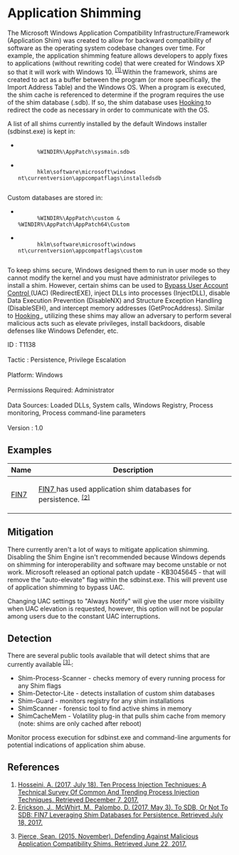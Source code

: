<div class="container-fluid">
 <h1>
  Application Shimming
 </h1>
 <div class="row">
  <div class="col-md-8 description-body">
   <p>
    The Microsoft Windows Application Compatibility Infrastructure/Framework (Application Shim) was created to allow for backward compatibility of software as the operating system codebase changes over time. For example, the application shimming feature allows developers to apply fixes to applications (without rewriting code) that were created for Windows XP so that it will work with Windows 10.
    <span class="scite-citeref-number" data-reference="Endgame Process Injection July 2017" id="scite-ref-1-a">
     <sup>
      <a aria-describedby="qtip-0" data-hasqtip="0" href="https://www.endgame.com/blog/technical-blog/ten-process-injection-techniques-technical-survey-common-and-trending-process" target="_blank">
       [1]
      </a>
     </sup>
    </span>
    Within the framework, shims are created to act as a buffer between the program (or more specifically, the Import Address Table) and the Windows OS. When a program is executed, the shim cache is referenced to determine if the program requires the use of the shim database (.sdb). If so, the shim database uses
    <a href="https://attack.mitre.org/techniques/T1179">
     Hooking
    </a>
    to redirect the code as necessary in order to communicate with the OS.
   </p>
   <p>
    A list of all shims currently installed by the default Windows installer (sdbinst.exe) is kept in:
   </p>
   <ul>
    <li>
     <code>
      %WINDIR%\AppPatch\sysmain.sdb
     </code>
    </li>
    <li>
     <code>
      hklm\software\microsoft\windows nt\currentversion\appcompatflags\installedsdb
     </code>
    </li>
   </ul>
   <p>
    Custom databases are stored in:
   </p>
   <ul>
    <li>
     <code>
      %WINDIR%\AppPatch\custom &amp; %WINDIR%\AppPatch\AppPatch64\Custom
     </code>
    </li>
    <li>
     <code>
      hklm\software\microsoft\windows nt\currentversion\appcompatflags\custom
     </code>
    </li>
   </ul>
   <p>
    To keep shims secure, Windows designed them to run in user mode so they cannot modify the kernel and you must have administrator privileges to install a shim. However, certain shims can be used to
    <a href="https://attack.mitre.org/techniques/T1088">
     Bypass User Account Control
    </a>
    (UAC) (RedirectEXE), inject DLLs into processes (InjectDLL), disable Data Execution Prevention (DisableNX) and Structure Exception Handling (DisableSEH), and intercept memory addresses (GetProcAddress). Similar to
    <a href="https://attack.mitre.org/techniques/T1179">
     Hooking
    </a>
    , utilizing these shims may allow an adversary to perform several malicious acts such as elevate privileges, install backdoors, disable defenses like Windows Defender, etc.
   </p>
  </div>
  <div class="col-md-4">
   <div class="card">
    <div class="card-body">
     <div class="card-data">
      <span class="h5 card-title">
       ID
      </span>
      : T1138
      <br/>
      <br/>
     </div>
     <div class="card-data">
      <span class="h5 card-title">
      </span>
     </div>
     <div class="card-data">
      <span class="h5 card-title">
       Tactic
      </span>
      : Persistence, Privilege Escalation
      <br/>
      <br/>
     </div>
     <div class="card-data">
      <span class="h5 card-title">
       Platform:
      </span>
      Windows
      <br/>
      <br/>
     </div>
     <div class="card-data">
      <span class="h5 card-title">
      </span>
     </div>
     <div class="card-data">
      <span class="h5 card-title">
       Permissions Required:
      </span>
      Administrator
      <br/>
      <br/>
     </div>
     <div class="card-data">
      <span class="h5 card-title">
      </span>
     </div>
     <div class="card-data">
      <span class="h5 card-title">
       Data Sources:
      </span>
      Loaded DLLs, System calls, Windows Registry, Process monitoring, Process command-line parameters
      <br/>
      <br/>
     </div>
     <div class="card-data">
      <span class="h5 card-title">
      </span>
     </div>
     <div class="card-data">
      <span class="h5 card-title">
      </span>
     </div>
     <div class="card-data">
      <span class="h5 card-title">
      </span>
     </div>
     <div class="card-data">
      <span class="h5 card-title">
      </span>
     </div>
     <div class="card-data">
      <span class="h5 card-title">
      </span>
     </div>
     <div class="card-data">
      <span class="h5 card-title">
      </span>
     </div>
     <div class="card-data">
      <span class="h5 card-title">
      </span>
     </div>
     <div class="card-data">
      <span class="h5 card-title">
       Version
      </span>
      : 1.0
     </div>
    </div>
   </div>
  </div>
 </div>
 <h2 class="pt-3" id="examples">
  Examples
 </h2>
 <table class="table table-bordered table-light mt-2">
  <thead>
   <tr>
    <th scope="col">
     Name
    </th>
    <th scope="col">
     Description
    </th>
   </tr>
  </thead>
  <tbody class="bg-white">
   <tr>
    <td>
     <a href="https://attack.mitre.org/groups/G0046">
      FIN7
     </a>
    </td>
    <td>
     <p>
      <a href="https://attack.mitre.org/groups/G0046">
       FIN7
      </a>
      has used application shim databases for persistence.
      <span class="scite-citeref-number" data-reference="FireEye FIN7 Shim Databases" id="scite-ref-2-a" onclick="scrollToRef('scite-2')">
       <sup>
        <a aria-describedby="qtip-1" data-hasqtip="1" href="https://www.fireeye.com/blog/threat-research/2017/05/fin7-shim-databases-persistence.html" target="_blank">
         [2]
        </a>
       </sup>
      </span>
     </p>
    </td>
   </tr>
  </tbody>
 </table>
 <h2 class="pt-3" id="mitigation">
  Mitigation
 </h2>
 <p>
  There currently aren't a lot of ways to mitigate application shimming. Disabling the Shim Engine isn't recommended because Windows depends on shimming for interoperability and software may become unstable or not work. Microsoft released an optional patch update - KB3045645 - that will remove the "auto-elevate" flag within the sdbinst.exe. This will prevent use of application shimming to bypass UAC.
 </p>
 <p>
  Changing UAC settings to "Always Notify" will give the user more visibility when UAC elevation is requested, however, this option will not be popular among users due to the constant UAC interruptions.
 </p>
 <h2 class="pt-3" id="detection">
  Detection
 </h2>
 <p>
  There are several public tools available that will detect shims that are currently available
  <span class="scite-citeref-number" data-reference="Black Hat 2015 App Shim" id="scite-ref-3-a">
   <sup>
    <a aria-describedby="qtip-2" data-hasqtip="2" href="https://www.blackhat.com/docs/eu-15/materials/eu-15-Pierce-Defending-Against-Malicious-Application-Compatibility-Shims-wp.pdf" target="_blank">
     [3]
    </a>
   </sup>
  </span>
  :
 </p>
 <ul>
  <li>
   Shim-Process-Scanner - checks memory of every running process for any Shim flags
  </li>
  <li>
   Shim-Detector-Lite - detects installation of custom shim databases
  </li>
  <li>
   Shim-Guard - monitors registry for any shim installations
  </li>
  <li>
   ShimScanner - forensic tool to find active shims in memory
  </li>
  <li>
   ShimCacheMem - Volatility plug-in that pulls shim cache from memory (note: shims are only cached after reboot)
  </li>
 </ul>
 <p>
  Monitor process execution for sdbinst.exe and command-line arguments for potential indications of application shim abuse.
 </p>
 <h2 class="pt-3" id="references">
  References
 </h2>
 <div class="row">
  <div class="col">
   <ol>
    <li>
     <span class="scite-citation" id="scite-1">
      <span class="scite-citation-text">
       <a class="external text" href="https://www.endgame.com/blog/technical-blog/ten-process-injection-techniques-technical-survey-common-and-trending-process" name="scite-1" rel="nofollow" target="_blank">
        Hosseini, A. (2017, July 18). Ten Process Injection Techniques: A Technical Survey Of Common And Trending Process Injection Techniques. Retrieved December 7, 2017.
       </a>
      </span>
     </span>
    </li>
    <li>
     <span class="scite-citation" id="scite-2">
      <span class="scite-citation-text">
       <a class="external text" href="https://www.fireeye.com/blog/threat-research/2017/05/fin7-shim-databases-persistence.html" name="scite-2" rel="nofollow" target="_blank">
        Erickson, J., McWhirt, M., Palombo, D. (2017, May 3). To SDB, Or Not To SDB: FIN7 Leveraging Shim Databases for Persistence. Retrieved July 18, 2017.
       </a>
      </span>
     </span>
    </li>
   </ol>
  </div>
  <div class="col">
   <ol start="3.5">
    <li>
     <span class="scite-citation" id="scite-3">
      <span class="scite-citation-text">
       <a class="external text" href="https://www.blackhat.com/docs/eu-15/materials/eu-15-Pierce-Defending-Against-Malicious-Application-Compatibility-Shims-wp.pdf" name="scite-3" rel="nofollow" target="_blank">
        Pierce, Sean. (2015, November). Defending Against Malicious Application Compatibility Shims. Retrieved June 22, 2017.
       </a>
      </span>
     </span>
    </li>
   </ol>
  </div>
 </div>
</div>
